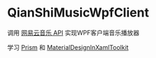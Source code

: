 # QianShiMusicWpfClient

调用 [网易云音乐 API](https://github.com/Binaryify/NeteaseCloudMusicApi) 实现WPF客户端音乐播放器

学习 [Prism](https://github.com/PrismLibrary/Prism) 和 [MaterialDesignInXamlToolkit
](https://github.com/MaterialDesignInXAML/MaterialDesignInXamlToolkit)